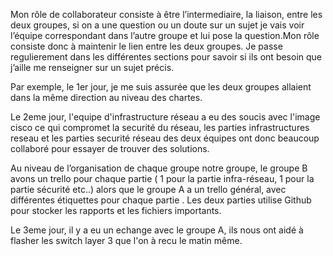 Mon rôle de collaborateur consiste à être l’intermediaire, la liaison, entre les deux groupes, si on a une question ou un doute sur un sujet je vais voir l’équipe correspondant dans l’autre groupe et lui pose la question.Mon rôle consiste donc à maintenir le lien entre les deux groupes. Je passe  regulierement dans les différentes sections pour savoir si ils ont besoin que j’aille me renseigner sur un sujet précis.

Par exemple, le  1er jour, je me suis assurée que les deux groupes allaient dans la même direction au niveau des chartes.

Le 2eme jour, l'equipe d'infrastructure réseau a eu des soucis avec l'image cisco ce qui compromet la securité du réseau, les parties infrastructures reseau et les parties securité réseau des deux équipes ont donc beaucoup collaboré pour essayer de trouver des solutions.


Au niveau de l’organisation de chaque groupe notre groupe, le groupe B avons un trello pour chaque partie ( 1 pour la partie infra-réseau, 1 pour la partie sécurité etc..) alors que le groupe A a un  trello général, avec différentes étiquettes pour chaque partie . Les deux parties utilise Github pour stocker les rapports et les fichiers importants.

Le 3eme jour, il y a eu un echange avec le groupe A, ils nous ont aidé à flasher les switch layer 3 que l'on à recu le matin même.
